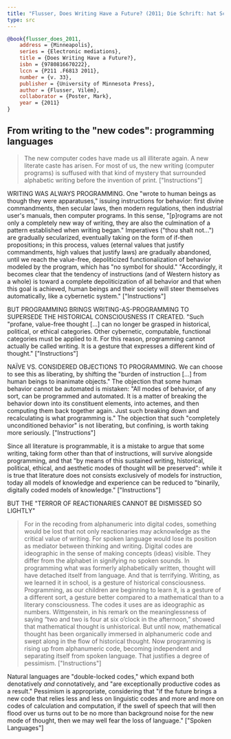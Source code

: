 ```yaml
---
title: "Flusser, Does Writing Have a Future? (2011; Die Schrift: hat Schreiben Zukunft?, 1987)"
type: src
---
```


```bibtex
@book{flusser_does_2011,
	address = {Minneapolis},
	series = {Electronic mediations},
	title = {Does Writing Have a Future?},
	isbn = {9780816670222},
	lccn = {P211 .F6813 2011},
	number = {v. 33},
	publisher = {University of Minnesota Press},
	author = {Flusser, Vilém},
	collaborator = {Poster, Mark},
	year = {2011}
}
```


From writing to the "new codes": programming languages
------------------------------------------------------

> The new computer codes have made us all illiterate again. A new literate caste has arisen. For most of us, the new writing (computer programs) is suffused with that kind of mystery that surrounded alphabetic writing before the invention of print. ["Instructions"]

WRITING WAS ALWAYS PROGRAMMING. One "wrote to human beings as though they were apparatuses," issuing instructions for behavior: first divine commandments, then secular laws, then modern regulations, then industrial user's manuals, then computer programs. In this sense, "[p]rograms are not only a completely new way of writing, they are also the culmination of a pattern established when writing began." Imperatives ("thou shalt not...") are gradually secularized, eventually taking on the form of if-then propositions; in this process, values (eternal values that justify commandments, high values that justify laws) are gradually abandoned, until we reach the value-free, depoliticized functionalization of behavior modeled by the program, which has "no symbol for should." "Accordingly, it becomes clear that the tendency of instructions (and of Western history as a whole) is toward a complete depoliticization of all behavior and that when this goal is achieved, human beings and their society will steer themselves automatically, like a cybernetic system." ["Instructions"]

BUT PROGRAMMING BRINGS WRITING-AS-PROGRAMMING TO SUPERSEDE THE HISTORICAL CONSCIOUSNESS IT CREATED. "Such "profane, value-free thought [...] can no longer be grasped in historical, political, or ethical categories. Other cybernetic, computable, functional categories must be applied to it. For this reason, programming cannot actually be called writing. It is a gesture that expresses a different kind of thought." ["Instructions"]

NAÏVE VS. CONSIDERED OBJECTIONS TO PROGRAMMING. We can choose to see this as liberating, by shifting the "burden of instruction [...] from human beings to inanimate objects." The objection that some human behavior cannot be automated is mistaken: "All modes of behavior, of any sort, can be programmed and automated. It is a matter of breaking the behavior down into its constituent elements, into actemes, and then computing them back together again. Just such breaking down and recalculating is what programming is." The objection that such "completely unconditioned behavior" is not liberating, but confining, is worth taking more seriously. ["Instructions"]

Since all literature is programmable, it is a mistake to argue that some writing, taking form other than that of instructions, will survive alongside programming, and that "by means of this sustained writing, historical, political, ethical, and aesthetic modes of thought will be preserved": while it is true that literature does not consists exclusively of models for instruction, today all models of knowledge and experience can be reduced to "binarily, digitally coded models of knowledge." ["Instructions"]

BUT THE "TERROR OF REACTIONARIES CANNOT BE DISMISSED SO LIGHTLY"

> For in the recoding from alphanumeric into digital codes, something would be lost that not only reactionaries may acknowledge as the critical value of writing. For spoken language would lose its position as mediator between thinking and writing. Digital codes are ideographic in the sense of making concepts (ideas) visible. They differ from the alphabet in signifying no spoken sounds. In programming what was formerly alphabetically written, thought will have detached itself from language. And that is terrifying. Writing, as we learned it in school, is a gesture of historical consciousness. Programming, as our children are beginning to learn it, is a gesture of a different sort, a gesture better compared to a mathematical than to a literary consciousness. The codes it uses are as ideographic as numbers. Wittgenstein, in his remark on the meaninglessness of saying “two and two is four at six o’clock in the afternoon,” showed that mathematical thought is unhistorical. But until now, mathematical thought has been organically immersed in alphanumeric code and swept along in the flow of historical thought. Now programming is rising up from alphanumeric code, becoming independent and separating itself from spoken language. That justifies a degree of pessimism. ["Instructions"]

Natural languages are "double-locked codes," which expand both denotatively *and* connotatively, and "are exceptionally productive codes as a result." Pessimism is appropriate, considering that "if the future brings a new code that relies less and less on linguistic codes and more and more on codes of calculation and computation, if the swell of speech that will then flood over us turns out to be no more than background noise for the new mode of thought, then we may well fear the loss of language." ["Spoken Languages"]
